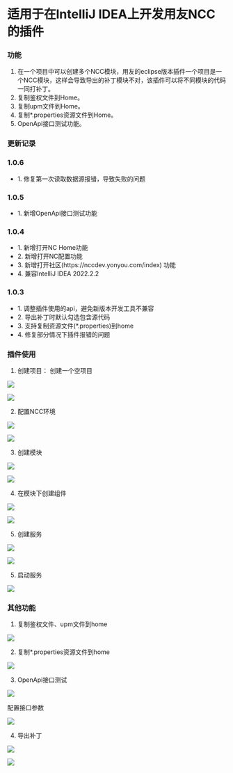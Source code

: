 # 适用于在IntelliJ IDEA上开发用友NCC的插件

### 功能

1. 在一个项目中可以创建多个NCC模块，用友的eclipse版本插件一个项目是一个NCC模块，这样会导致导出的补丁模块不对，该插件可以将不同模块的代码一同打补丁。
2. 复制鉴权文件到Home。
3. 复制upm文件到Home。
4. 复制*.properties资源文件到Home。
5. OpenApi接口测试功能。

### 更新记录
<h3>1.0.6</h3>
<ul>
          <li>1. 修复第一次读取数据源报错，导致失败的问题</li>
</ul>

<h3>1.0.5</h3>
<ul>
          <li>1. 新增OpenApi接口测试功能</li>
</ul>

<h3>1.0.4</h3>
<ul>
          <li>1. 新增打开NC Home功能</li>
          <li>2. 新增打开NC配置功能</li>
          <li>3. 新增打开社区(https://nccdev.yonyou.com/index) 功能</li>
          <li>4. 兼容IntelliJ IDEA 2022.2.2</li>
</ul>

<h3>1.0.3</h3>
<ul>
            <li>1. 调整插件使用的api，避免新版本开发工具不兼容</li>
            <li>2. 导出补丁时默认勾选包含源代码</li>
            <li>3. 支持复制资源文件(*.properties)到home</li>
            <li>4. 修复部分情况下插件报错的问题</li>
</ul>

### 插件使用

1. 创建项目：
   创建一个空项目

![](https://s1.ax1x.com/2022/09/28/xm3L8g.md.png)

![](https://s1.ax1x.com/2022/09/28/xm3xrn.md.png)

2. 配置NCC环境

![](https://s1.ax1x.com/2022/09/28/xm3zbq.md.png)

![](https://s1.ax1x.com/2022/09/28/xm3O2Q.md.png)

3. 创建模块

![](https://s1.ax1x.com/2022/09/28/xm3Xvj.md.png)

![](https://s1.ax1x.com/2022/09/28/xm8pV0.md.png)

4. 在模块下创建组件

![](https://s1.ax1x.com/2022/09/28/xm8C5T.md.png)

![](https://s1.ax1x.com/2022/09/28/xm89aV.md.png)

5. 创建服务

![](https://s1.ax1x.com/2022/09/28/xm8FGF.md.png)

![](https://s1.ax1x.com/2022/09/28/xm8iPU.md.png)

5. 启动服务

![](https://s1.ax1x.com/2022/09/28/xm8eq1.md.png)

### 其他功能

1. 复制鉴权文件、upm文件到home

![](https://s1.ax1x.com/2022/09/28/xm8k24.md.png)

2. 复制*.properties资源文件到home

![](https://s1.ax1x.com/2022/09/28/xm8AxJ.md.png)

3. OpenApi接口测试

![](https://s1.ax1x.com/2022/09/28/xm8ZrR.md.png)

配置接口参数

![](https://s1.ax1x.com/2022/09/28/xm8nVx.md.png)

4. 导出补丁

![](https://s1.ax1x.com/2022/09/28/xm8ua6.md.png)

![](https://s1.ax1x.com/2022/09/28/xm8KIK.md.png)

